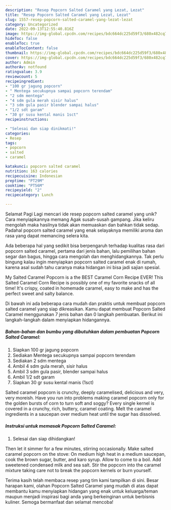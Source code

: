 ```yaml
---
description: "Resep Popcorn Salted Caramel yang Lezat, Lezat"
title: "Resep Popcorn Salted Caramel yang Lezat, Lezat"
slug: 1557-resep-popcorn-salted-caramel-yang-lezat-lezat
category: Uncategorized
date: 2022-09-13T12:55:40.816Z
image: https://img-global.cpcdn.com/recipes/bdc664dc225d59f3/680x482cq70/popcorn-salted-caramel-foto-resep-utama.jpg
hideToc: false
enableToc: true
enableTocContent: false
thumbnail: https://img-global.cpcdn.com/recipes/bdc664dc225d59f3/680x482cq70/popcorn-salted-caramel-foto-resep-utama.jpg
cover: https://img-global.cpcdn.com/recipes/bdc664dc225d59f3/680x482cq70/popcorn-salted-caramel-foto-resep-utama.jpg
author: Admin
authorAv: notfound
ratingvalue: 3.9
reviewcount: 5
recipeingredient:
- "100 gr jagung popcorn"
- " Mentega secukupnya sampai popcorn terendam"
- "2 sdm mentega"
- "4 sdm gula merah sisir halus"
- "3 sdm gula pasir blender sampai halus"
- "1/2 sdt garam"
- "30 gr susu kental manis 1sct"
recipeinstructions:

- "Selesai dan siap dinikmati!"
categories:
- Resep
tags:
- popcorn
- salted
- caramel

katakunci: popcorn salted caramel 
nutrition: 163 calories
recipecuisine: Indonesian
preptime: "PT29M"
cooktime: "PT56M"
recipeyield: "2"
recipecategory: Lunch

---
```



Selamat Pagi Lagi mencari ide resep popcorn salted caramel yang unik? Cara menyiapkannya memang Agak susah-susah gampang. Jika keliru mengolah maka hasilnya tidak akan memuaskan dan bahkan tidak sedap. Padahal popcorn salted caramel yang enak selayaknya memiliki aroma dan rasa yang dapat memancing selera kita.


Ada beberapa hal yang sedikit bisa berpengaruh terhadap kualitas rasa dari popcorn salted caramel, pertama dari jenis bahan, lalu pemilihan bahan segar dan bagus, hingga cara mengolah dan menghidangkannya. Tak perlu bingung kalau ingin menyiapkan popcorn salted caramel enak di rumah, karena asal sudah tahu caranya maka hidangan ini bisa jadi sajian spesial.

My Salted Caramel Popcorn is a the BEST Caramel Corn Recipe EVER! This Salted Caramel Corn Recipe is possibly one of my favorite snacks of all time! It&#39;s crispy, coated in homemade caramel, easy to make and has the perfect sweet and salty balance.


Di bawah ini ada beberapa cara mudah dan praktis untuk membuat popcorn salted caramel yang siap dikreasikan. Kamu dapat membuat Popcorn Salted Caramel menggunakan 7 jenis bahan dan 0 langkah pembuatan. Berikut ini langkah-langkah dalam menyiapkan hidangannya.

<!--inarticleads1-->

##### Bahan-bahan dan bumbu yang dibutuhkan dalam pembuatan Popcorn Salted Caramel:

1. Siapkan 100 gr jagung popcorn
1. Sediakan  Mentega secukupnya sampai popcorn terendam
1. Sediakan 2 sdm mentega
1. Ambil 4 sdm gula merah, sisir halus
1. Ambil 3 sdm gula pasir, blender sampai halus
1. Ambil 1/2 sdt garam
1. Siapkan 30 gr susu kental manis (1sct)


Salted caramel popcorn is crunchy, deeply caramelised, delicious and very, very moreish. Have you run into problems making caramel popcorn only for the golden bursts of corn to turn soft and soggy? Every single kernel is covered in a crunchy, rich, buttery, caramel coating. Melt the caramel ingredients in a saucepan over medium heat until the sugar has dissolved. 

<!--inarticleads2-->

##### Instruksi untuk memasak Popcorn Salted Caramel:


1. Selesai dan siap dihidangkan!

Then let it simmer for a few minutes, stirring occasionally. Make salted caramel popcorn on the stove: On medium high heat in a medium saucepan, cook the brown sugar, butter, and karo syrup. Allow to come to a boil. Add sweetened condensed milk and sea salt. Stir the popcorn into the caramel mixture taking care not to break the popcorn kernels or burn yourself. 

Terima kasih telah membaca resep yang tim kami tampilkan di sini. Besar harapan kami, olahan Popcorn Salted Caramel yang mudah di atas dapat membantu kamu menyiapkan hidangan yang enak untuk keluarga/teman maupun menjadi inspirasi bagi anda yang berkeinginan untuk berbisnis kuliner. Semoga bermanfaat dan selamat mencoba!
